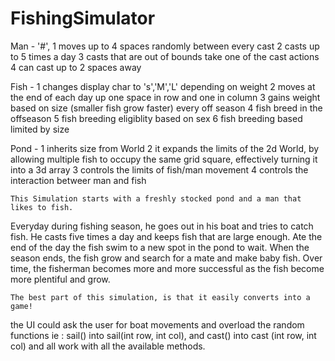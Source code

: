 # FishingSimulator 

Man -		'#',
		1	moves up to 4 spaces randomly  between every cast
		2	casts up to 5 times a day
		3	casts that are out of bounds take one of the cast actions
		4	can cast up to 2 spaces away
		
Fish - 	1	changes display char to 's','M','L' depending on weight
		2	moves at the end of each day up one space in row and one in column
		3	gains weight based on size (smaller fish grow faster) every off season
		4	fish breed in the offseason
		5	fish breeding eligiblity based on sex 
		6	fish breeding based limited by size
		
Pond - 	1	inherits size from World
		2	it expands the limits of the 2d World, by allowing multiple fish to occupy 
				the same grid square, effectively turning it into a 3d array
		3	controls the limits of fish/man movement
		4	controls the interaction betweer man and fish
		
	This Simulation starts with a freshly stocked pond and a man that likes to fish.
Everyday during fishing season, he goes out in his boat and tries to catch fish. He casts 
five times a day and keeps fish that are large enough.
	Ate the end of the day the fish swim to a new spot in the pond to wait.
When the season ends, the fish grow and search for a mate and make baby fish. Over time,
the fisherman becomes more and more successful as the fish become more plentiful and grow.
		
	The best part of this simulation, is that it easily converts into a game! 
the UI could ask the user for boat movements and overload the random functions 
ie : sail() into sail(int row, int col), and cast() into cast (int row, int col)
and all work with all the available methods.
	

